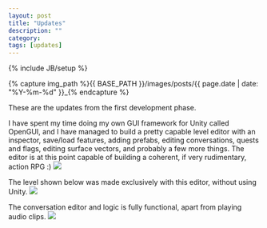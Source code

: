```yaml
---
layout: post
title: "Updates"
description: ""
category: 
tags: [updates]
---
```

{% include JB/setup %}

{% capture img_path %}{{ BASE_PATH }}/images/posts/{{ page.date | date: "%Y-%m-%d" }}_{% endcapture %}

These are the updates from the first development phase.

<!--more-->

I have spent my time doing my own GUI framework for Unity called OpenGUI, and I have managed to build a pretty capable level editor with an inspector, save/load features, adding prefabs, editing conversations, quests and flags, editing surface vectors, and probably a few more things. The editor is at this point capable of building a coherent, if very rudimentary, action RPG :)
<a href="{{ img_path }}gui.jpg"><img src="{{ img_path }}gui.jpg" /></a>
  
  
The level shown below was made exclusively with this editor, without using Unity.
<a href="{{ img_path }}level.jpg"><img src="{{ img_path }}level.jpg" /></a>
  
  
The conversation editor and logic is fully functional, apart from playing audio clips.
<a href="{{ img_path }}convo.jpg"><img src="{{ img_path }}convo.jpg" /></a>